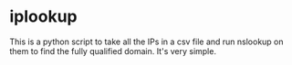 # iplookup
This is a python script to take all the IPs in a csv file and run nslookup on them to find the fully qualified domain. It's very simple.
